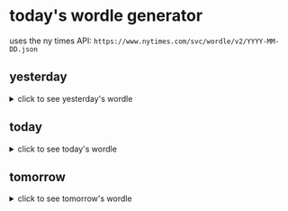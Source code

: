 # today's wordle generator

uses the ny times API: `https://www.nytimes.com/svc/wordle/v2/YYYY-MM-DD.json`

## yesterday

<details>
    <summary>click to see yesterday's wordle</summary>

    sauna

</details>

## today

<details>
    <summary>click to see today's wordle</summary>

    eagle

</details>

## tomorrow

<details>
    <summary>click to see tomorrow's wordle</summary>

    share

</details>
